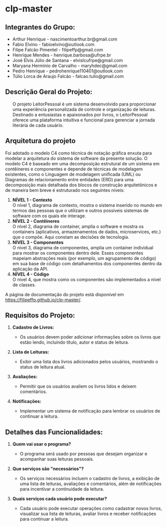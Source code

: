 # clp-master

## Integrantes do Grupo:

<ul>
    <li>Arthur Henrique - nascimentoarthur.br@gmail.com</li>
    <li>Fabio Elvino - fabioelvino@outlook.com</li>
    <li>Filipe Falcão Pimentel - filipeffp@gmail.com</li>
    <li>Henrique Mendes - henrique.barbosa@ufrpe.br</li>
    <li>José Elvis Júlio de Santana - elvislcufrpe@gmail.com</li>
    <li>Maryana Hermínio de Carvalho - maryhdec@gmail.com</li>
    <li>Pedro Henrique - pedrohenrique110401@outlook.com</li>
    <li>Túlio Lorca de Araujo Falcão - falcao.tulio@gmail.com</li>
</ul>

## Descrição Geral do Projeto:
<ul>
O projeto LeitorPessoal é um sistema desenvolvido para proporcionar uma experiência personalizada de controle e organização de leituras. Destinado a entusiastas e apaixonados por livros, o LeitorPessoal oferece uma plataforma intuitiva e funcional para gerenciar a jornada literária de cada usuário.
</ul>

## Arquitetura do projeto
</ul>
Foi adotado o modelo C4 como técnica de notação gráfica enxuta para modelar a arquitetura do sistema de software da presente solução. O modelo C4 é baseado em uma decomposição estrutural de um sistema em contêineres e componentes e depende de técnicas de modelagem existentes, como o Linguagem de modelagem unificada (UML) ou Diagramas de relacionamento entre entidades (ERD) para uma decomposição mais detalhada dos blocos de construção arquitetônicos e de maneira bem breve é estruturado nos seguintes níveis:
</ul>

1. **NÍVEL 1 - Contexto**
</br>O nível 1, diagrama de contexto, mostra o sistema inserido no mundo em termos das pessoas que o utilizam e outros possíveis sistemas de software com os quais ele interage.</br>
2. **NÍVEL 2 - Contêineres**
</br>O nível 2, diagrama de container, amplia o software e mostra os containers (aplicativos, armazenamentos de dados, microservices, etc.) que o compõe. Aqui constam as decisões de tecnologia.</br>
3. **NÍVEL 3 - Componentes**
</br>O nível 3, diagrama de componentes, amplia um container individual para mostrar os componentes dentro dele. Esses componentes mapeiam abstrações reais (por exemplo, um agrupamento de código) em sua base de código com detalhamentos dos componentes dentro da aplicação da API.</br>
4. **NÍVEL 4 - Código**
</br>O nível 4, que mostra como os componentes são implementados a nível de classes.</br></ul>

A página de documentação do projeto está disponível em https://filipeffp.github.io/clp-master/.

## Requisitos do Projeto:
   
1. **Cadastro de Livros:**
   - Os usuários devem poder adicionar informações sobre os livros que estão lendo, incluindo título, autor e status de leitura.

2. **Lista de Leituras:**
   - Exibir uma lista dos livros adicionados pelos usuários, mostrando o status de leitura atual.

3. **Avaliações:**
   - Permitir que os usuários avaliem os livros lidos e deixem comentários.

4. **Notificações:**
   - Implementar um sistema de notificação para lembrar os usuários de continuar a leitura.

## Detalhes das Funcionalidades:

1. **Quem vai usar o programa?**
    - O programa será usado por pessoas que desejam organizar e acompanhar suas leituras pessoais.

2. **Que serviços são "necessários"?**
    - Os serviços necessários incluem o cadastro de livros, a exibição de uma lista de leituras, avaliações e comentários, além de notificações para incentivar a continuidade da leitura.

3. **Quais serviços cada usuário pode executar?**
    - Cada usuário pode executar operações como cadastrar novos livros, visualizar sua lista de leituras, avaliar livros e receber notificações para continuar a leitura.
